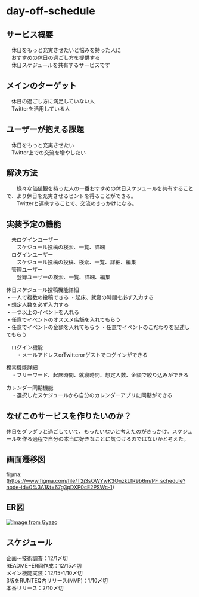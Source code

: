 # day-off-schedule

## サービス概要  
　休日をもっと充実させたいと悩みを持った人に  
　おすすめの休日の過ごし方を提供する  
　休日スケジュールを共有するサービスです  

## メインのターゲット　  
　休日の過ごし方に満足していない人  
　Twitterを活用している人  

## ユーザーが抱える課題  
　休日をもっと充実させたい  
　Twitter上での交流を増やしたい  

## 解決方法  
　　様々な価値観を持った人の一番おすすめの休日スケジュールを共有することで、より休日を充実させるヒントを得ることができる。  
　　Twitterと連携することで、交流のきっかけになる。  

## 実装予定の機能  
　未ログインユーザー  
　　スケジュール投稿の検索、一覧、詳細  
　ログインユーザー  
　　スケジュール投稿の投稿、検索、一覧、詳細、編集  
　管理ユーザー  
　　登録ユーザーの検索、一覧、詳細、編集  

 休日スケジュール投稿機能詳細  
  ・一人で複数の投稿できる
  ・起床、就寝の時間を必ず入力する  
  ・想定人数を必ず入力する  
  ・一つ以上のイベントを入れる  
  ・任意でイベントのオススメ店舗を入れてもらう  
  ・任意でイベントの金額を入れてもらう 
  ・任意でイベントのこだわりを記述してもらう  

　ログイン機能  
　　・メールアドレスorTwitterorゲストでログインができる

  検索機能詳細  
  　・フリーワード、起床時間、就寝時間、想定人数、金額で絞り込みができる  

  カレンダー同期機能  
  　・選択したスケジュールから自分のカレンダーアプリに同期ができる  

## なぜこのサービスを作りたいのか？  
休日をダラダラと過ごしていて、もったいないと考えたのがきっかけ。スケジュールを作る過程で自分の本当に好きなことに気づけるのではないかと考えた。  

## 画面遷移図
  figma: (https://www.figma.com/file/T2j3sOWYwK3OnzkLfR9b6m/PF_schedule?node-id=0%3A1&t=67g3pDXP0cE2PSWc-1)

## ER図
 [![Image from Gyazo](https://i.gyazo.com/6075985e6be58037508f542fa2ad7c07.png)](https://gyazo.com/6075985e6be58037508f542fa2ad7c07)

## スケジュール  
企画〜技術調査：12/1〆切  
README~ER図作成：12/15〆切  
メイン機能実装：12/15-1/10〆切  
β版をRUNTEQ内リリース(MVP)：1/10〆切  
本番リリース：2/10〆切  